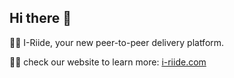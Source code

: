 ## Hi there 👋

🙋‍♀️ I-Riide, your new peer-to-peer delivery platform.

👩‍💻 check our website to learn more: [i-riide.com](https://wwww.i-riide.com)
